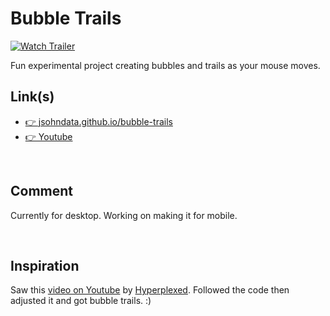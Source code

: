 # Bubble Trails
[![Watch Trailer](./src/readme-bubble-trails.gif)](https://chilldoodle.web.app/bubble-trails)

Fun experimental project creating bubbles and trails as your mouse moves.

## Link(s)
* [👉 jsohndata.github.io/bubble-trails](https://chilldoodle.web.app/bubble-trails)
* [👉 Youtube](https://www.youtube.com/watch?v=6Nhmg4nCPXE)

<br>

## Comment
Currently for desktop. Working on making it for mobile.

<br>

## Inspiration
Saw this [video on Youtube](https://www.youtube.com/shorts/VTw2cUVFl1c) by [Hyperplexed](https://www.youtube.com/@Hyperplexed). Followed the code then adjusted it and got bubble trails. :)
